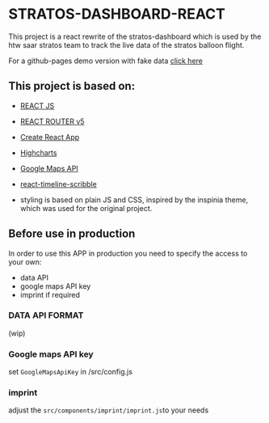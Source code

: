 # STRATOS-DASHBOARD-REACT

This project is a react rewrite of the stratos-dashboard which is used by the htw saar stratos
team to track the live data of the stratos balloon flight.

For a github-pages demo version with fake data [click here](https://itshallrun.github.io/stratos_react/dashboard)


## This project is based on:

- [REACT JS](https://reactjs.org/)
- [REACT ROUTER v5](https://reacttraining.com/react-router/web/guides/quick-start)
- [Create React App](https://github.com/facebook/create-react-app)
- [Highcharts](https://www.highcharts.com/)
- [Google Maps API](https://developers.google.com/maps/documentation/javascript/tutorial?hl=de)
- [react-timeline-scribble](https://github.com/project-cemetery/react-timeline-scribble#readme)

- styling is based on plain JS and CSS, inspired by the inspinia theme, which was used for the original project.

## Before use in production

In order to use this APP in production you need to specify the access to your own:

- data API
- google maps API key
- imprint if required

### DATA API FORMAT
(wip)

### Google maps API key
set `GoogleMapsApiKey` in /src/config.js

### imprint
adjust the `src/components/imprint/imprint.js`to your needs
